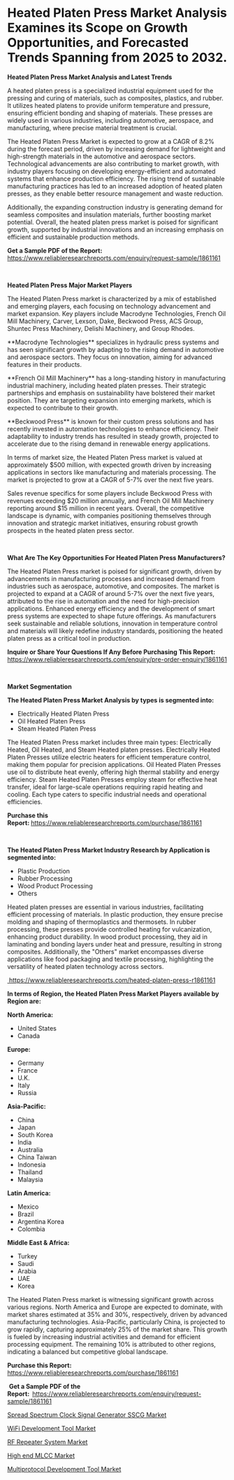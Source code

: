 <p><h1>Heated Platen Press Market Analysis Examines its Scope on Growth Opportunities, and Forecasted Trends Spanning from 2025 to 2032.</h1></p><p><strong>Heated Platen Press Market Analysis and Latest Trends</strong></p>
<p><p>A heated platen press is a specialized industrial equipment used for the pressing and curing of materials, such as composites, plastics, and rubber. It utilizes heated platens to provide uniform temperature and pressure, ensuring efficient bonding and shaping of materials. These presses are widely used in various industries, including automotive, aerospace, and manufacturing, where precise material treatment is crucial.</p><p>The Heated Platen Press Market is expected to grow at a CAGR of 8.2% during the forecast period, driven by increasing demand for lightweight and high-strength materials in the automotive and aerospace sectors. Technological advancements are also contributing to market growth, with industry players focusing on developing energy-efficient and automated systems that enhance production efficiency. The rising trend of sustainable manufacturing practices has led to an increased adoption of heated platen presses, as they enable better resource management and waste reduction.</p><p>Additionally, the expanding construction industry is generating demand for seamless composites and insulation materials, further boosting market potential. Overall, the heated platen press market is poised for significant growth, supported by industrial innovations and an increasing emphasis on efficient and sustainable production methods.</p></p>
<p><strong>Get a Sample PDF of the Report:&nbsp;</strong> <a href="https://www.reliableresearchreports.com/enquiry/request-sample/1861161?utm_campaign=10&utm_medium=2&utm_source=Github&utm_content=ia&utm_term=28022025&utm_id=heated-platen-press">https://www.reliableresearchreports.com/enquiry/request-sample/1861161</a></p>
<p>&nbsp;</p>
<p><strong>Heated Platen Press Major Market Players</strong></p>
<p><p>The Heated Platen Press market is characterized by a mix of established and emerging players, each focusing on technology advancement and market expansion. Key players include Macrodyne Technologies, French Oil Mill Machinery, Carver, Lexson, Dake, Beckwood Press, ACS Group, Shuntec Press Machinery, Delishi Machinery, and Group Rhodes. </p><p>**Macrodyne Technologies** specializes in hydraulic press systems and has seen significant growth by adapting to the rising demand in automotive and aerospace sectors. They focus on innovation, aiming for advanced features in their products.</p><p>**French Oil Mill Machinery** has a long-standing history in manufacturing industrial machinery, including heated platen presses. Their strategic partnerships and emphasis on sustainability have bolstered their market position. They are targeting expansion into emerging markets, which is expected to contribute to their growth.</p><p>**Beckwood Press** is known for their custom press solutions and has recently invested in automation technologies to enhance efficiency. Their adaptability to industry trends has resulted in steady growth, projected to accelerate due to the rising demand in renewable energy applications.</p><p>In terms of market size, the Heated Platen Press market is valued at approximately $500 million, with expected growth driven by increasing applications in sectors like manufacturing and materials processing. The market is projected to grow at a CAGR of 5-7% over the next five years.</p><p>Sales revenue specifics for some players include Beckwood Press with revenues exceeding $20 million annually, and French Oil Mill Machinery reporting around $15 million in recent years. Overall, the competitive landscape is dynamic, with companies positioning themselves through innovation and strategic market initiatives, ensuring robust growth prospects in the heated platen press sector.</p></p>
<p>&nbsp;</p>
<p><strong>What Are The Key Opportunities For Heated Platen Press Manufacturers?</strong></p>
<p><p>The Heated Platen Press market is poised for significant growth, driven by advancements in manufacturing processes and increased demand from industries such as aerospace, automotive, and composites. The market is projected to expand at a CAGR of around 5-7% over the next five years, attributed to the rise in automation and the need for high-precision applications. Enhanced energy efficiency and the development of smart press systems are expected to shape future offerings. As manufacturers seek sustainable and reliable solutions, innovation in temperature control and materials will likely redefine industry standards, positioning the heated platen press as a critical tool in production.</p></p>
<p><strong>Inquire or Share Your Questions If Any Before Purchasing This Report:</strong> <a href="https://www.reliableresearchreports.com/enquiry/pre-order-enquiry/1861161?utm_campaign=10&utm_medium=2&utm_source=Github&utm_content=ia&utm_term=28022025&utm_id=heated-platen-press">https://www.reliableresearchreports.com/enquiry/pre-order-enquiry/1861161</a></p>
<p>&nbsp;</p>
<p><strong>Market Segmentation</strong></p>
<p><strong>The Heated Platen Press Market Analysis by types is segmented into:</strong></p>
<p><ul><li>Electrically Heated Platen Press</li><li>Oil Heated Platen Press</li><li>Steam Heated Platen Press</li></ul></p>
<p><p>The Heated Platen Press market includes three main types: Electrically Heated, Oil Heated, and Steam Heated platen presses. Electrically Heated Platen Presses utilize electric heaters for efficient temperature control, making them popular for precision applications. Oil Heated Platen Presses use oil to distribute heat evenly, offering high thermal stability and energy efficiency. Steam Heated Platen Presses employ steam for effective heat transfer, ideal for large-scale operations requiring rapid heating and cooling. Each type caters to specific industrial needs and operational efficiencies.</p></p>
<p><strong>Purchase this Report:&nbsp;</strong><a href="https://www.reliableresearchreports.com/purchase/1861161?utm_campaign=10&utm_medium=2&utm_source=Github&utm_content=ia&utm_term=28022025&utm_id=heated-platen-press">https://www.reliableresearchreports.com/purchase/1861161</a></p>
<p>&nbsp;</p>
<p><strong>The Heated Platen Press Market Industry Research by Application is segmented into:</strong></p>
<p><ul><li>Plastic Production</li><li>Rubber Processing</li><li>Wood Product Processing</li><li>Others</li></ul></p>
<p><p>Heated platen presses are essential in various industries, facilitating efficient processing of materials. In plastic production, they ensure precise molding and shaping of thermoplastics and thermosets. In rubber processing, these presses provide controlled heating for vulcanization, enhancing product durability. In wood product processing, they aid in laminating and bonding layers under heat and pressure, resulting in strong composites. Additionally, the "Others" market encompasses diverse applications like food packaging and textile processing, highlighting the versatility of heated platen technology across sectors.</p></p>
<p><a href="https://www.reliableresearchreports.com/heated-platen-press-r1861161?utm_campaign=10&utm_medium=2&utm_source=Github&utm_content=ia&utm_term=28022025&utm_id=heated-platen-press">&nbsp;https://www.reliableresearchreports.com/heated-platen-press-r1861161</a></p>
<p><strong>In terms of Region, the Heated Platen Press Market Players available by Region are:</strong></p>
<p>
    <p> <strong> North America: </strong>
        <ul>
            <li>United States</li>
            <li>Canada</li>
        </ul>
        </p> 
    <p> <strong> Europe: </strong>
        <ul>
            <li>Germany</li>
            <li>France</li>
            <li>U.K.</li>
            <li>Italy</li>
            <li>Russia</li>
        </ul>
        </p> 
    <p> <strong> Asia-Pacific: </strong>
        <ul>
            <li>China</li>
            <li>Japan</li>
            <li>South Korea</li>
            <li>India</li>
            <li>Australia</li>
            <li>China Taiwan</li>
            <li>Indonesia</li>
            <li>Thailand</li>
            <li>Malaysia</li>
        </ul>
        </p> 
    <p> <strong> Latin America: </strong>
        <ul>
            <li>Mexico</li>
            <li>Brazil</li>
            <li>Argentina Korea</li>
            <li>Colombia</li>
        </ul>
        </p> 
    <p> <strong> Middle East & Africa: </strong>
        <ul>
            <li>Turkey</li>
            <li>Saudi</li>
            <li>Arabia</li>
            <li>UAE</li>
            <li>Korea</li>
        </ul>
    </p>
    </p>
<p><p>The Heated Platen Press market is witnessing significant growth across various regions. North America and Europe are expected to dominate, with market shares estimated at 35% and 30%, respectively, driven by advanced manufacturing technologies. Asia-Pacific, particularly China, is projected to grow rapidly, capturing approximately 25% of the market share. This growth is fueled by increasing industrial activities and demand for efficient processing equipment. The remaining 10% is attributed to other regions, indicating a balanced but competitive global landscape.</p></p>
<p><strong>Purchase this Report: </strong><a href="https://www.reliableresearchreports.com/purchase/1861161?utm_campaign=10&utm_medium=2&utm_source=Github&utm_content=ia&utm_term=28022025&utm_id=heated-platen-press">https://www.reliableresearchreports.com/purchase/1861161</a></p>
<p>&nbsp;<strong>Get a Sample PDF of the Report:&nbsp;&nbsp;</strong><a href="https://www.reliableresearchreports.com/enquiry/request-sample/1861161?utm_campaign=10&utm_medium=2&utm_source=Github&utm_content=ia&utm_term=28022025&utm_id=heated-platen-press">https://www.reliableresearchreports.com/enquiry/request-sample/1861161</a></p>
<p><strong></strong></p>
<p><p><a href="https://github.com/JubayerMia832/Market-Research-Report-List-1/blob/main/spread-spectrum-clock-signal-generator-sscg-market.md?utm_campaign=10&utm_medium=2&utm_source=Github&utm_content=ia&utm_term=28022025&utm_id=heated-platen-press">Spread Spectrum Clock Signal Generator SSCG Market</a></p><p><a href="https://github.com/ygfu6u/Market-Research-Report-List-1/blob/main/wifi-development-tool-market.md?utm_campaign=10&utm_medium=2&utm_source=Github&utm_content=ia&utm_term=28022025&utm_id=heated-platen-press">WiFi Development Tool Market</a></p><p><a href="https://github.com/beitoionta73/Market-Research-Report-List-1/blob/main/rf-repeater-system-market.md?utm_campaign=10&utm_medium=2&utm_source=Github&utm_content=ia&utm_term=28022025&utm_id=heated-platen-press">RF Repeater System Market</a></p><p><a href="https://github.com/BryceTownsendr/Market-Research-Report-List-7/blob/main/high-end-mlcc-market.md?utm_campaign=10&utm_medium=2&utm_source=Github&utm_content=ia&utm_term=28022025&utm_id=heated-platen-press">High end MLCC Market</a></p><p><a href="https://github.com/mahnoor2003/Market-Research-Report-List-7/blob/main/multiprotocol-development-tool-market.md?utm_campaign=10&utm_medium=2&utm_source=Github&utm_content=ia&utm_term=28022025&utm_id=heated-platen-press">Multiprotocol Development Tool Market</a></p></p>